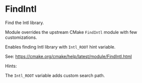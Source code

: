 # FindIntl

Find the Intl library.

Module overrides the upstream CMake `FindIntl` module with few customizations.

Enables finding Intl library with `Intl_ROOT` hint variable.

See: https://cmake.org/cmake/help/latest/module/FindIntl.html

Hints:

The `Intl_ROOT` variable adds custom search path.
